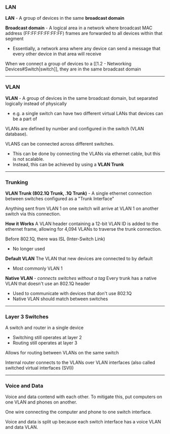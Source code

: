 ### LAN
**LAN** - A group of devices in the same **broadcast domain**

**Broadcast domain** - A logical area in a network where broadcast MAC address (FF:FF:FF:FF:FF:FF) frames are forwarded to all devices within that segment
- Essentially, a network area where any device can send a message that every other device in that area will receive

When we connect a group of devices to a [[1.2 - Networking Devices#Switch|switch]], they are in the same broadcast domain

---
### VLAN
**VLAN** - A group of devices in the same broadcast domain, but separated logically instead of physically
- e.g. a single switch can have two different virtual LANs that devices can be a part of

VLANs are defined by number and configured in the switch (VLAN database).

VLANS can be connected across different switches.
- This can be done by connecting the VLANs via ethernet cable, but this is not scalable.
- Instead, this can be achieved by using a **VLAN Trunk**
---
### Trunking
**VLAN Trunk (802.1Q Trunk, .1Q Trunk)** - A single ethernet connection between switches configured as a "Trunk Interface"

Anything sent from VLAN 1 on one switch will arrive at VLAN 1 on another switch via this connection.

**How it Works**
A VLAN header containing a 12-bit VLAN ID is added to the ethernet frame, allowing for 4,094 VLANs to traverse the trunk connection.

Before 802.1Q, there was ISL (Inter-Switch Link)
- No longer used

**Default VLAN**
The VLAN that new devices are connected to by default
- Most commonly VLAN 1

**Native VLAN** - *connects switches without a tag*
Every trunk has a native VLAN that doesn't use an 802.1Q header
- Used to communicate with devices that don't use 802.1Q
- Native VLAN should match between switches
---
### Layer 3 Switches
A switch and router in a single device
- Switching still operates at layer 2
- Routing still operates at layer 3

Allows for routing between VLANs on the same switch

Internal router connects to the VLANs over VLAN interfaces (also called switched virtual interfaces (SVI))

---
### Voice and Data
Voice and data contend with each other. To mitigate this, put computers on one VLAN and phones on another.

One wire connecting the computer and phone to one switch interface.

Voice and data is split up because each switch interface has a voice VLAN and data VLAN.